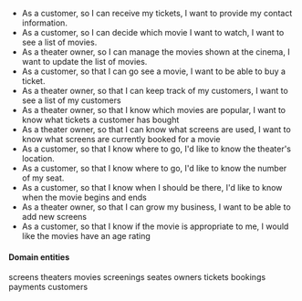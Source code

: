 - As a customer, so I can receive my tickets, I want to provide my contact information.
- As a customer, so I can decide which movie I want to watch, I want to see a list of movies.
- As a theater owner, so I can manage the movies shown at the cinema, I want to update the list of movies.
- As a customer, so that I can go see a movie, I want to be able to buy a ticket.
- As a theater owner, so that I can keep track of my customers, I want to see a list of my customers
- As a theater owner, so that I know which movies are popular, I want to know what tickets a customer has bought
- As a theater owner, so that I can know what screens are used, I want to know what screens are currently booked for a movie
- As a customer, so that I know where to go, I'd like to know the theater's location.
- As a customer, so that I know where to go, I'd like to know the number of my seat.
- As a customer, so that I know when I should be there, I'd like to know when the movie begins and ends
- As a theater owner, so that I can grow my business, I want to be able to add new screens
- As a customer, so that I know if the movie is appropriate to me, I would like the movies have an age rating

#### Domain entities
screens
theaters
movies
screenings
seates
owners
tickets
bookings
payments
customers

